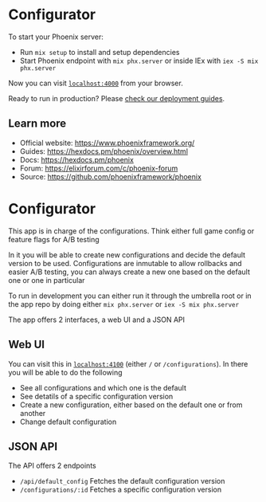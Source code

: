 # Configurator

To start your Phoenix server:

  * Run `mix setup` to install and setup dependencies
  * Start Phoenix endpoint with `mix phx.server` or inside IEx with `iex -S mix phx.server`

Now you can visit [`localhost:4000`](http://localhost:4000) from your browser.

Ready to run in production? Please [check our deployment guides](https://hexdocs.pm/phoenix/deployment.html).

## Learn more

  * Official website: https://www.phoenixframework.org/
  * Guides: https://hexdocs.pm/phoenix/overview.html
  * Docs: https://hexdocs.pm/phoenix
  * Forum: https://elixirforum.com/c/phoenix-forum
  * Source: https://github.com/phoenixframework/phoenix

# Configurator

This app is in charge of the configurations. Think either full game config or feature flags for A/B testing

In it you will be able to create new configurations and decide the default version to be used. Configurations are inmutable to allow rollbacks and easier A/B testing, you can always create a new one based on the default one or one in particular

To run in development you can either run it through the umbrella root or in the app repo by doing either `mix phx.server` or `iex -S mix phx.server`

The app offers 2 interfaces, a web UI and a JSON API

## Web UI

You can visit this in [`localhost:4100`](http://localhost:4100) (either `/` or `/configurations`). In there you will be able to do the following
- See all configurations and which one is the default
- See detatils of a specific configuration version
- Create a new configuration, either based on the default one or from another
- Change default configuration

## JSON API

The API offers 2 endpoints

- `/api/default_config` Fetches the default configuration version
- `/configurations/:id` Fetches a specific configuration version
